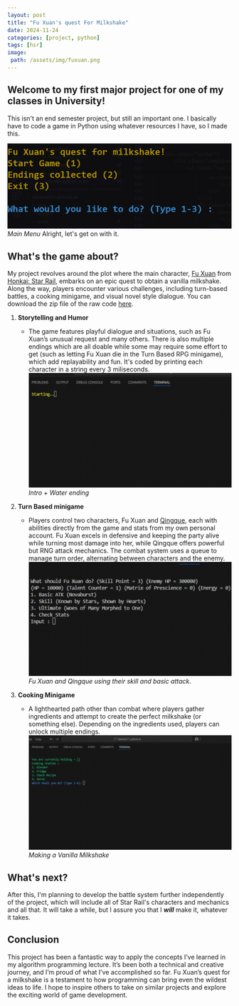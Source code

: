 ```yaml
---
layout: post
title: "Fu Xuan's quest For Milkshake"
date: 2024-11-24
categories: [project, python]
tags: [hsr]
image:
 path: /assets/img/fuxuan.png
---
```

## Welcome to my first major project for one of my classes in University!
This isn't an end semester project, but still an important one. I basically have to code a game in Python using whatever resources I have, so I made this.

![gane](/assets/img/game1.PNG)
*Main Menu*
Alright, let's get on with it.

## What's the game about?
My project revolves around the plot where the main character, [Fu Xuan](https://honkai-star-rail.fandom.com/wiki/Fu_Xuan) from [Honkai: Star Rail](https://hsr.hoyoverse.com/), embarks on an epic quest to obtain a vanilla milkshake. Along the way, players encounter various challenges, including turn-based battles, a cooking minigame, and visual novel style dialogue. You can download the zip file of the raw code [here](https://drive.google.com/file/d/1WrD4h7bwPcNL9g-jWWiU05fan--avIKo).

1. **Storytelling and Humor**
    - The game features playful dialogue and situations, such as Fu Xuan’s unusual request and many others. There is also multiple endings which are all doable while some may require some effort to get (such as letting Fu Xuan die in the Turn Based RPG minigame), which add replayability and fun. It's coded by printing each character in a string every 3 miliseconds.
    ![GIF_VN](/assets/gif/vn_fu_xuan.gif)
    *Intro + Water ending*

2. **Turn Based minigame**
    - Players control two characters, Fu Xuan and [Qingque](https://honkai-star-rail.fandom.com/wiki/Fu_Xuan), each with abilities directly from the game and stats from my own personal account. Fu Xuan excels in defensive and keeping the party alive while turning most damage into her, while Qingque offers powerful but RNG attack mechanics. The combat system uses a queue to manage turn order, alternating between characters and the enemy.
    ![GIF_FIGHT](/assets/gif/fight_fu_xuan.gif)
    *Fu Xuan and Qingque using their skill and basic attack.*

3. **Cooking Minigame**
    - A lighthearted path other than combat where players gather ingredients and attempt to create the perfect milkshake (or something else). Depending on the ingredients used, players can unlock multiple endings.
    ![GIF_COOK](/assets/gif/cooking_fu_xuan.gif)
    *Making a Vanilla Milkshake*

## What's next?
After this, I'm planning to develop the battle system further independently of the project, which will include all of Star Rail's characters and mechanics and all that. It will take a while, but I assure you that I ***will*** make it, whatever it takes.

## Conclusion
This project has been a fantastic way to apply the concepts I’ve learned in my algorithm programming lecture. It’s been both a technical and creative journey, and I’m proud of what I’ve accomplished so far. Fu Xuan’s quest for a milkshake is a testament to how programming can bring even the wildest ideas to life. I hope to inspire others to take on similar projects and explore the exciting world of game development.